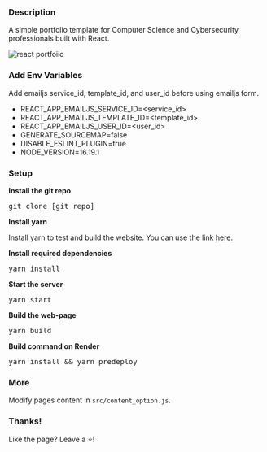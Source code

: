 ### Description

A simple portfolio template for Computer Science and Cybersecurity professionals built with React.

![react portfoiio](src/assets/images/page.gif)

### Add Env Variables

Add emailjs service_id, template_id, and user_id before using emailjs form.

- REACT_APP_EMAILJS_SERVICE_ID=<service_id>
- REACT_APP_EMAILJS_TEMPLATE_ID=<template_id>
- REACT_APP_EMAILJS_USER_ID=<user_id>
- GENERATE_SOURCEMAP=false
- DISABLE_ESLINT_PLUGIN=true
- NODE_VERSION=16.19.1

### Setup

**Install the git repo**

<pre>git clone [git repo]</pre>

**Install yarn**

Install yarn to test and build the website. You can use the link [here](https://classic.yarnpkg.com/lang/en/docs/install/#windows-stable).

**Install required dependencies**

<pre>yarn install</pre>

**Start the server**

<pre>yarn start</pre>

**Build the web-page**

<pre>yarn build</pre>

**Build command on Render**

<pre>yarn install && yarn predeploy</pre>

### More

Modify pages content in  `src/content_option.js`.

### Thanks!

Like the page? Leave a ⭐!
